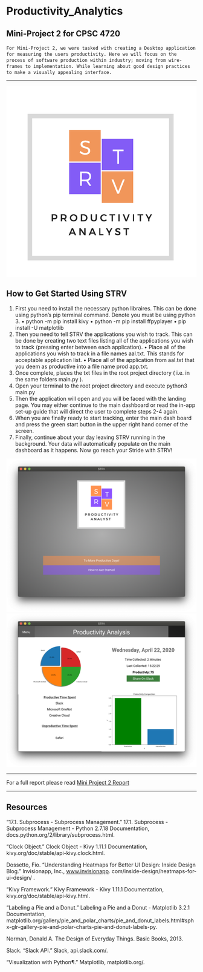 # Productivity_Analytics
## Mini-Project 2 for CPSC 4720 

    For Mini-Project 2, we were tasked with creating a Desktop application for measuring the users productivity. Here we will focus on the process of software production within industry; moving from wire-frames to implementation. While learning about good design practices to make a visually appealing interface.
___
![alt text](data/STRV_Logo.png)

## How to Get Started Using STRV
1. First you need to install the necessary python libraires. This can be done using python’s pip terminal command. Denote you must be using python 3.
• python -m pip install kivy
• python -m pip install ffpyplayer • pip install -U matplotlib
2. Then you need to tell STRV the applications you wish to track. This can be done by creating two text files listing all of the applications you wish to track (pressing enter between each application).
• Place all of the applications you wish to track in a file names aal.txt. This stands for acceptable application list. • Place all of the application from aal.txt that you deem as productive into a file name prod app.txt.
3. Once complete, places the txt files in the root project directory ( i.e. in the same folders main.py ).
4. Open your terminal to the root project directory and execute python3 main.py
5. Then the application will open and you will be faced with the landing page. You may either continue to the main dashboard or read the in-app set-up guide that will direct the user to complete steps 2-4 again.
6. When you are finally ready to start tracking, enter the main dash board and press the green start button in the upper right hand corner of the screen.
7. Finally, continue about your day leaving STRV running in the background. Your data will automatically populate on the main dashboard as it happens. Now go reach your Stride with STRV!

![alt text](data/landingpage.png)
![alt text](data/maindash.png)
___

For a full report please read [Mini Project 2 Report](Mini_Project_2_Report.pdf )

___
## Resources 
“17.1. Subprocess - Subprocess Management.” 17.1. Subprocess - Subprocess Management - Python 2.7.18 Documentation, docs.python.org/2/library/subprocess.html.

“Clock Object.” Clock Object - Kivy 1.11.1 Documentation, kivy.org/doc/stable/api-kivy.clock.html.

Dossetto, Fio. “Understanding Heatmaps for Better UI Design: Inside Design Blog.” Invisionapp, Inc., www.invisionapp.
com/inside-design/heatmaps-for-ui-design/ .

“Kivy Framework.” Kivy Framework - Kivy 1.11.1 Documentation, kivy.org/doc/stable/api-kivy.html.

“Labeling a Pie and a Donut.” Labeling a Pie and a Donut - Matplotlib 3.2.1 Documentation, matplotlib.org/gallery/pie_and_polar_charts/pie_and_donut_labels.html#sphx-glr-gallery-pie-and-polar-charts-pie-and-donut-labels-py.

Norman, Donald A. The Design of Everyday Things. Basic Books, 2013. 

Slack. “Slack API.” Slack, api.slack.com/.

“Visualization with Python¶.” Matplotlib, matplotlib.org/.